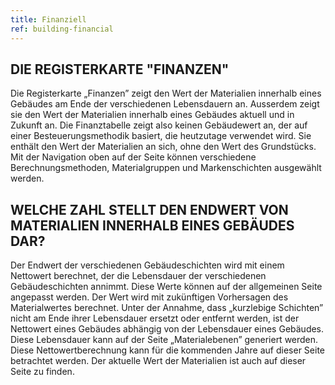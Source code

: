 ```yaml
---
title: Finanziell
ref: building-financial
---
```


## DIE REGISTERKARTE "FINANZEN"
Die Registerkarte „Finanzen” zeigt den Wert der Materialien innerhalb eines Gebäudes am Ende der verschiedenen Lebensdauern an. Ausserdem zeigt sie den Wert der Materialien innerhalb eines Gebäudes aktuell und in Zukunft an. Die Finanztabelle zeigt also keinen Gebäudewert an, der auf einer Besteuerungsmethodik basiert, die heutzutage verwendet wird. Sie enthält den Wert der Materialien an sich, ohne den Wert des Grundstücks. Mit der Navigation oben auf der Seite können verschiedene Berechnungsmethoden, Materialgruppen und Markenschichten ausgewählt werden.

## WELCHE ZAHL STELLT DEN ENDWERT VON MATERIALIEN INNERHALB EINES GEBÄUDES DAR?
Der Endwert der verschiedenen Gebäudeschichten wird mit einem Nettowert berechnet, der die Lebensdauer der verschiedenen Gebäudeschichten annimmt. Diese Werte können auf der allgemeinen Seite angepasst werden. Der Wert wird mit zukünftigen Vorhersagen des Materialwertes berechnet. Unter der Annahme, dass „kurzlebige Schichten” nicht am Ende ihrer Lebensdauer ersetzt oder entfernt werden, ist der Nettowert eines Gebäudes abhängig von der Lebensdauer eines Gebäudes. Diese Lebensdauer kann auf der Seite „Materialebenen” generiert werden. Diese Nettowertberechnung kann für die kommenden Jahre auf dieser Seite betrachtet werden. Der aktuelle Wert der Materialien ist auch auf dieser Seite zu finden.
